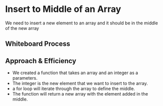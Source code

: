 # Insert to Middle of an Array

We need to insert a new element to an array and it should be in the middle of the new array

## Whiteboard Process
<!-- Embedded whiteboard image -->

## Approach & Efficiency

* We created a function that takes an array and an integer as a parameters.
* The integer is the new element that we want to insert to the array.
* a for loop will iterate through the array to define the middle.
* The function will return a new array with the element added in the middle.